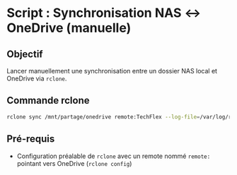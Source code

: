 # Script : Synchronisation NAS ↔ OneDrive (manuelle)

## Objectif
Lancer manuellement une synchronisation entre un dossier NAS local et OneDrive via `rclone`.

## Commande rclone

```bash
rclone sync /mnt/partage/onedrive remote:TechFlex --log-file=/var/log/rclone.log
```

## Pré-requis
- Configuration préalable de `rclone` avec un remote nommé `remote:` pointant vers OneDrive (`rclone config`)